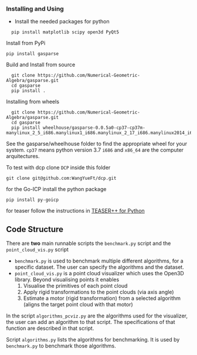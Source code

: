 ### Installing and Using

- Install the needed packages for python

```shell
  pip install matplotlib scipy open3d PyQt5
```

Install from PyPi

```
pip install gasparse
```

Build and Install from source
```shell
  git clone https://github.com/Numerical-Geometric-Algebra/gasparse.git
  cd gasparse
  pip install .
```

Installing from wheels 
```shell
  git clone https://github.com/Numerical-Geometric-Algebra/gasparse.git
  cd gasparse
  pip install wheelhouse/gasparse-0.0.5a0-cp37-cp37m-manylinux_2_5_i686.manylinux1_i686.manylinux_2_17_i686.manylinux2014_i686.whl
```
See the gasparse/wheelhouse folder to find the appropriate wheel for your system. `cp37` means python version 3.7 `i686` and `x86_64` are the computer arquitectures. 


To test with dcp clone `DCP` inside this folder

```shell
git clone git@github.com:WangYueFt/dcp.git
```
for the Go-ICP install the python package
```shell
pip install py-goicp
```
for teaser follow the instructions in [TEASER++ for Python](https://github.com/MIT-SPARK/TEASER-plusplus?tab=readme-ov-file#minimal-python-3-example)


## Code Structure

There are **two** main runnable scripts the `benchmark.py` script and the `point_cloud_vis.py` script

- `benchmark.py` is used to benchmark multiple different algorithms, for a specific dataset. The user can specify the algorithms and the dataset.
- `point_cloud_vis.py` is a point cloud visualizer which uses the Open3D library. Beyond visualising points it enables
    1. Visualise the primitives of each point cloud
    1. Apply rigid transformations to the point clouds (via axis angle)
    1. Estimate a motor (rigid transformation) from a selected algorithm (aligns the target point cloud with that motor) 

In the script `algorithms_pcviz.py` are the algorithms used for the visualizer, the user can add an algorithm to that script. The specifications of that function are described in that script.

Script `algorithms.py` lists the algorithms for benchmarking. It is used by `benchmark.py` to benchmark those algorithms.
